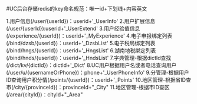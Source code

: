 #UC后台存储redis的key命名规范：唯一id+下划线+内容英文

1.用户信息(/user/{userId})：userid+'_UserInfo'
2.用户扩展信息(/user/{userId}):userid+'_UserExtend'
3.用户经验值信息(/experience/{userId})：userid+'_MyExperience'
4.电子申报绑定列表(/bind/dzsb/{userId})：userid+'_DzsbList'
5.电子税局绑定列表(/bind/hngs/{userId})：userid+'_HngsList'
6.湖南地税绑定列表(/bind/hnds/{userId})：userid+'_HndsList'
7.字典管理-根据dictId查找(/dict/kv/{dictId})：dictId+'_Dict'
8.UC用户根据用户名或者电话查询用户(/user/u/{usernameOrPhone})：phone+'_UserPhoneInfo'
9.分管理-根据用户ID查询用户积分情(/points/{userId})：userid+'_Points'
10.地区管理-根据省ID查市(/city/{provinceId})：provinceId+"_City"
11.地区管理-根据市ID查区(/area/{cityId})：cityId+"_Area"